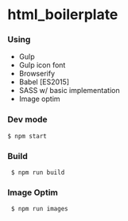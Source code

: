 # html_boilerplate

### Using
  - Gulp
  - Gulp icon font
  - Browserify
  - Babel [ES2015]
  - SASS w/ basic implementation
  - Image optim
  
### Dev mode
 ```
 $ npm start
 ```
 
 ### Build
```
 $ npm run build
 ```
 
 ### Image Optim
 ```
  $ npm run images
  ```